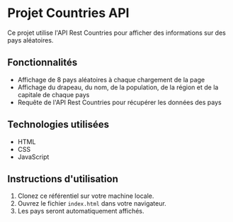 # Projet Countries API

Ce projet utilise l'API Rest Countries pour afficher des informations sur des pays aléatoires.

## Fonctionnalités

- Affichage de 8 pays aléatoires à chaque chargement de la page
- Affichage du drapeau, du nom, de la population, de la région et de la capitale de chaque pays
- Requête de l'API Rest Countries pour récupérer les données des pays

## Technologies utilisées

- HTML
- CSS
- JavaScript

## Instructions d'utilisation

1. Clonez ce référentiel sur votre machine locale.
2. Ouvrez le fichier `index.html` dans votre navigateur.
3. Les pays seront automatiquement affichés.
